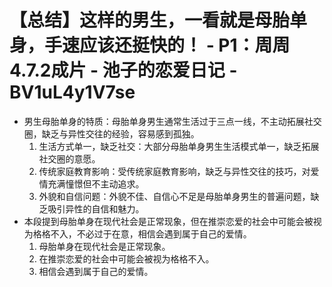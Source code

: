 # 【总结】这样的男生，一看就是母胎单身，手速应该还挺快的！ - P1：周周4.7.2成片 - 池子的恋爱日记 - BV1uL4y1V7se

-   男生母胎单身的特质：母胎单身男生通常生活过于三点一线，不主动拓展社交圈，缺乏与异性交往的经验，容易感到孤独。
    1.  生活方式单一，缺乏社交：大部分母胎单身男生生活模式单一，缺乏拓展社交圈的意愿。
    2.  传统家庭教育影响：受传统家庭教育影响，缺乏与异性交往的技巧，对爱情充满憧憬但不主动追求。
    3.  外貌和自信问题：外貌不佳、自信心不足是母胎单身男生的普遍问题，缺乏吸引异性的自信和魅力。
-   本段提到母胎单身在现代社会是正常现象，但在推崇恋爱的社会中可能会被视为格格不入，不必过于在意，相信会遇到属于自己的爱情。
    1.  母胎单身在现代社会是正常现象。
    2.  在推崇恋爱的社会中可能会被视为格格不入。
    3.  相信会遇到属于自己的爱情。